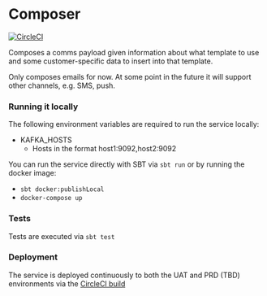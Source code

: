 # Composer

[![CircleCI](https://circleci.com/gh/ovotech/comms-composer/tree/master.svg?style=svg)](https://circleci.com/gh/ovotech/comms-composer/tree/master)

Composes a comms payload given information about what template to use and some customer-specific data to insert into that template.

Only composes emails for now. At some point in the future it will support other channels, e.g. SMS, push.

### Running it locally

The following environment variables are required to run the service locally:
* KAFKA_HOSTS
  * Hosts in the format host1:9092,host2:9092

You can run the service directly with SBT via `sbt run` or by running the docker image:
* `sbt docker:publishLocal`
* `docker-compose up`

### Tests

Tests are executed via `sbt test`

### Deployment

The service is deployed continuously to both the UAT and PRD (TBD) environments via the [CircleCI build](https://circleci.com/gh/ovotech/comms-composer) 
